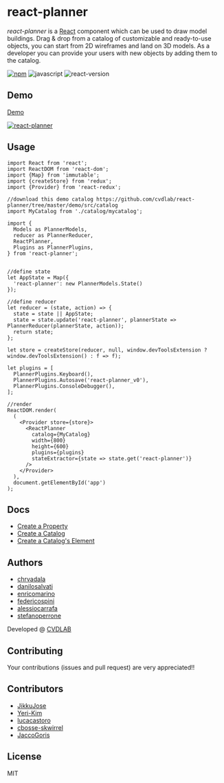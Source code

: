 # react-planner

*react-planner* is a [React][react] component which can be used to draw model buildings. Drag & drop from a catalog of customizable and ready-to-use objects, you can start from 2D wireframes and land on 3D models. As a developer you can provide your users with new objects by adding them to the catalog.

[![npm][npm_label]][npm_link]
![javascript][js]
![react-version][react_version]

## Demo

[Demo][demo]

[![react-planner][preview_image]][demo]

## Usage

``` es6
import React from 'react';
import ReactDOM from 'react-dom';
import {Map} from 'immutable';
import {createStore} from 'redux';
import {Provider} from 'react-redux';

//download this demo catalog https://github.com/cvdlab/react-planner/tree/master/demo/src/catalog
import MyCatalog from './catalog/mycatalog';

import {
  Models as PlannerModels,
  reducer as PlannerReducer,
  ReactPlanner,
  Plugins as PlannerPlugins,
} from 'react-planner';


//define state
let AppState = Map({
  'react-planner': new PlannerModels.State()
});

//define reducer
let reducer = (state, action) => {
  state = state || AppState;
  state = state.update('react-planner', plannerState => PlannerReducer(plannerState, action));
  return state;
};

let store = createStore(reducer, null, window.devToolsExtension ? window.devToolsExtension() : f => f);

let plugins = [
  PlannerPlugins.Keyboard(),
  PlannerPlugins.Autosave('react-planner_v0'),
  PlannerPlugins.ConsoleDebugger(),
];

//render
ReactDOM.render(
  (
    <Provider store={store}>
      <ReactPlanner
        catalog={MyCatalog}
        width={800}
        height={600}
        plugins={plugins}
        stateExtractor={state => state.get('react-planner')}
      />
    </Provider>
  ),
  document.getElementById('app')
);

```

## Docs

- [Create a Property](docs/HOW_TO_CREATE_A_PROPERTY.md)
- [Create a Catalog](docs/HOW_TO_CREATE_A_CATALOG.md)
- [Create a Catalog's Element](docs/HOW_TO_CREATE_AN_ELEMENT.md)

## Authors

- [chrvadala](https://github.com/chrvadala)
- [danilosalvati](https://github.com/danilosalvati)
- [enricomarino](https://github.com/enricomarino)
- [federicospini](https://github.com/federicospini)
- [alessiocarrafa](https://github.com/alessiocarrafa)
- [stefanoperrone](https://github.com/stefanoperrone)

Developed @ [CVDLAB][cvdlab]

## Contributing

Your contributions (issues and pull request) are very appreciated!!

## Contributors

 - [JikkuJose](https://github.com/JikkuJose)
 - [Yeri-Kim](https://github.com/Yeri-Kim)
 - [lucacastoro](https://github.com/lucacastoro)
 - [cbosse-skwirrel](https://github.com/cbosse-skwirrel)
 - [JaccoGoris](https://github.com/JaccoGoris)

## License

MIT

[react]: https://facebook.github.io/react/
[npm_label]: https://img.shields.io/npm/v/react-planner.svg?maxAge=2592000?style=plastic
[npm_link]: https://www.npmjs.com/package/react-planner
[js]: https://img.shields.io/badge/javascript-ES6-fbde34.svg
[react_version]: https://img.shields.io/badge/react%20version-16.0.0%20or%20later-61dafb.svg
[preview_image]: https://raw.githubusercontent.com/cvdlab/react-planner/master/preview.png
[demo]: https://cvdlab.github.io/react-planner
[cvdlab]: http://cvdlab.org/
